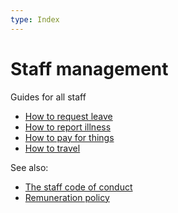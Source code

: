 ```yaml
---
type: Index
---
```


# Staff management

Guides for all staff

* [How to request leave](leave.md)
* [How to report illness](sickness.md)
* [How to pay for things](expense.md)
* [How to travel](travel.md)

See also:

* [The staff code of conduct](../../organization/staff-code-of-conduct.md)
* [Remuneration policy](../../organization/remuneration-policy.md)